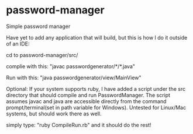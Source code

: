 password-manager
================

Simple password manager

Have yet to add any application that will build, but this is how I do it outside of an IDE:

cd to password-manager/src/

complie with this: "javac passwordgenerator/\*/\*.java"

Run with this: "java passwordgenerator/view/MainView"

Optional:
If your system supports ruby, I have added a script under the src directory that should compile and run PasswordManager. The script assumes javac and java are accessible directly from the command prompt/terminal(set in path variable for Windows). Untested for Linux/Mac systems, but should work there as well.

simply type: "ruby CompileRun.rb" and it should do the rest!

